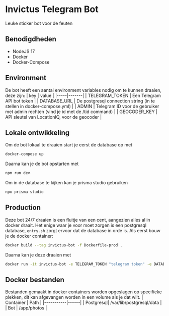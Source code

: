 # Invictus Telegram Bot

Leuke sticker bot voor de feuten

## Benodigdheden
* NodeJS 17
* Docker
* Docker-Compose

## Environment
De bot heeft een aantal environment variables nodig om te kunnen draaien, deze zijn:
| key | value |
|-----|-------|
| TELEGRAM_TOKEN | Een Telegram API bot token |
| DATABASE_URL | De postgresql connection string (in te stellen in docker-compose.yml) |
| ADMIN | Telegram ID voor de gebruiker met admin rechten (vind je id met de /tid command) |
| GEOCODER_KEY | API sleutel van LocationIQ, voor de geocoder |

## Lokale ontwikkeling
Om de bot lokaal te draaien start je eerst de database op met
```bash
docker-compose up
```
Daarna kan je de bot opstarten met
```bash
npm run dev
```

Om in de database te kijken kan je prisma studio gebruiken
```bash
npx prisma studio
```

## Production
Deze bot 24/7 draaien is een fluitje van een cent, aangezien alles al in docker draait.
Het enige waar je voor moet zorgen is een postgresql database, `entry.sh` zorgt ervoor dat de database in orde is. Als eerst bouw je de docker container:
```bash
docker build --tag invictus-bot -f Dockerfile-prod .
```
Daarna kan je deze draaien met
```bash
docker run -it invictus-bot -e TELEGRAM_TOKEN "telegram token" -e DATABASE_URL "database url" invictus-bot
```

## Docker bestanden
Bestanden gemaakt in docker containers worden opgeslagen op specifieke plekken, dit kan afgevangen worden in een volume als je dat wilt.
| Container | Path |
|-----------|------|
| Postgresql| /var/lib/postgresql/data |
| Bot | /app/photos |